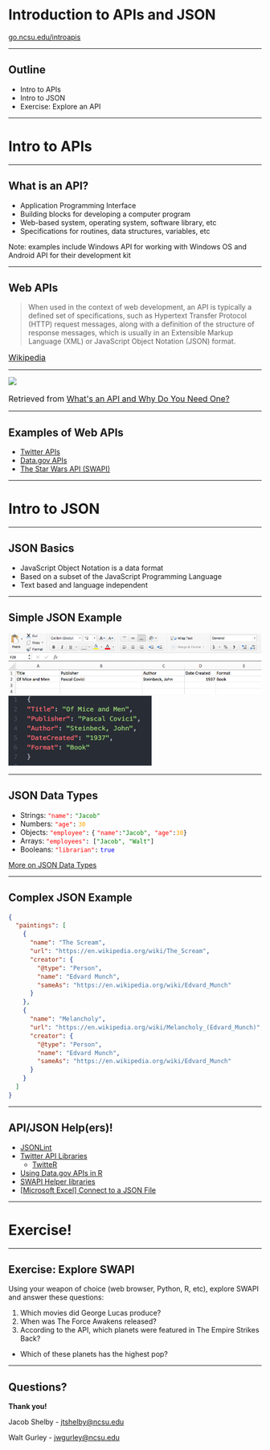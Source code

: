 # Introduction to APIs and JSON

[go.ncsu.edu/introapis](http://go.ncsu.edu/introapis)

---

## Outline

- Intro to APIs
- Intro to JSON
- Exercise: Explore an API

---

# Intro to APIs

---

## What is an API?

- Application Programming Interface
- Building blocks for developing a computer program
- Web-based system, operating system, software library, etc
- Specifications for routines, data structures, variables, etc

Note: examples include Windows API for working with Windows OS and Android API for their development kit

---

## Web APIs

>When used in the context of web development, an API is typically a defined set of specifications, such as Hypertext Transfer Protocol (HTTP) request messages, along with a definition of the structure of response messages, which is usually in an Extensible Markup Language (XML) or JavaScript Object Notation (JSON) format.

<span style="font-size:12pt">[Wikipedia](https://en.wikipedia.org/wiki/Application_programming_interface#Web_APIs)</span>

---

<img src="http://media2.govtech.com/images/940*603/api_infographic_smartfile_crop.jpg" height="500">
<!-- ![alt text](http://media2.govtech.com/images/940*603/api_infographic_smartfile_crop.jpg) -->

<span style="font-size:12pt">Retrieved from [What's an API and Why Do You Need One?](http://www.govtech.com/applications/Whats-an-API-and-Why-Do-You-Need-One.html)</span>

---

## Examples of Web APIs

- [Twitter APIs](https://developer.twitter.com/en/docs.html)
- [Data.gov APIs](https://api.data.gov/)
- [The Star Wars API (SWAPI)](https://swapi.co/)

---

# Intro to JSON

---

## JSON Basics

- JavaScript Object Notation is a data format
- Based on a subset of the JavaScript Programming Language
- Text based and language independent


---

## Simple JSON Example

![alt text](./assets/csv.png)
![alt text](./assets/json.png)

---

## JSON Data Types

- Strings: <span style="color:red">`"name"`</span>`:` <span style="color:green">`"Jacob"`</span>
- Numbers: <span style="color:red">`"age"`</span>`:` <span style="color:orange">`30`</span>
- Objects: <span style="color:red">`"employee"`</span>`:` `{` <span style="color:red">`"name"`</span>`:`<span style="color:green">`"Jacob"`</span>`,`<span style="color:red">` "age"`</span>`:`<span style="color:orange">`30`</span>`}`
- Arrays: <span style="color:red">`"employees"`</span>`: [`<span style="color:green">`"Jacob", "Walt"`</span>`]`
- Booleans: <span style="color:red">`"librarian"`</span>`:` <span style="color:blue">`true`</span>

[More on JSON Data Types](https://www.w3schools.com/js/js_json_datatypes.asp)

---

## Complex JSON Example

```json
{
  "paintings": [
    {
      "name": "The Scream",
      "url": "https://en.wikipedia.org/wiki/The_Scream",
      "creator": {
        "@type": "Person",
        "name": "Edvard Munch",
        "sameAs": "https://en.wikipedia.org/wiki/Edvard_Munch"
      }
    },
    {
      "name": "Melancholy",
      "url": "https://en.wikipedia.org/wiki/Melancholy_(Edvard_Munch)",
      "creator": {
        "@type": "Person",
        "name": "Edvard Munch",
        "sameAs": "https://en.wikipedia.org/wiki/Edvard_Munch"
      }
    }
  ]
}
```

---

## API/JSON Help(ers)!

- [JSONLint](https://jsonlint.com/)
- [Twitter API Libraries](https://developer.twitter.com/en/docs/developer-utilities/twitter-libraries.html)
  - [TwitteR](https://www.rdocumentation.org/packages/twitteR/versions/1.1.9)
- [Using Data.gov APIs in R](https://data.library.virginia.edu/using-data-gov-apis-in-r/)
- [SWAPI Helper libraries](https://swapi.co/documentation#python)
- [[Microsoft Excel] Connect to a JSON File](https://support.office.com/en-us/article/connect-to-a-json-file-f65207ab-d957-4bf0-bec3-a08bb53cd4c0)

---

# Exercise!

---

## Exercise: Explore SWAPI

Using your weapon of choice (web browser, Python, R, etc), explore SWAPI and answer these questions:

1. Which movies did George Lucas produce?
2. When was The Force Awakens released?
3. According to the API, which planets were featured in The Empire Strikes Back?
  - Which of these planets has the highest pop?

---

## Questions?

**Thank you!**

Jacob Shelby - jtshelby@ncsu.edu

Walt Gurley - jwgurley@ncsu.edu
